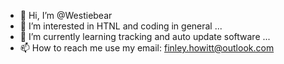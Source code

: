 - 👋 Hi, I’m @Westiebear
- 👀 I’m interested in HTNL and coding in general ...
- 🌱 I’m currently learning tracking and auto update software ...
- 📫 How to reach me use my email: finley.howitt@outlook.com

<!---
Westiebear/Westiebear is a ✨ special ✨ repository because its `README.md` (this file) appears on your GitHub profile.
You can click the Preview link to take a look at your changes.
--->

